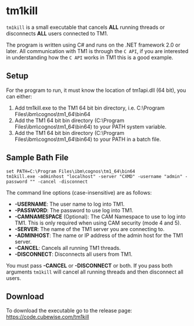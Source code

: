 # tm1kill
`tm1kill` is a small executable that cancels **ALL** running threads or disconnects **ALL** users connected to TM1.

The program is written using C# and runs on the .NET framework 2.0 or later. All communication with TM1 is through the `C API`, if you are interested in understanding how the `C API` works in TM1 this is a good example.

## Setup
For the program to run, it must know the location of tm1api.dll (64 bit), you can either:
1. Add tm1kill.exe to the TM1 64 bit bin directory, i.e. C:\Program Files\ibm\cognos\tm1_64\bin64
2. Add the TM1 64 bit bin directory (C:\Program Files\ibm\cognos\tm1_64\bin64) to your PATH system variable.
3. Add the TM1 64 bit bin directory (C:\Program Files\ibm\cognos\tm1_64\bin64) to your PATH in a batch file.

## Sample Bath File

```
set PATH=C:\Program Files\ibm\cognos\tm1_64\bin64
tm1kill.exe -adminhost "localhost" -server "CXMD" -username "admin" -password "" -cancel -disconnect
```

The command line options (case-insensitive) are as follows:
* **-USERNAME**: The user name to log into TM1.
* **-PASSWORD**: The password to use log into TM1.
* **-CAMNAMESPACE** (Optional): The CAM Namespace to use to log into TM1. This is only required when using CAM security (mode 4 and 5).
* **-SERVER**: The name of the TM1 server you are connecting to.
* **-ADMINHOST**: The name or IP address of the admin host for the TM1 server.
* **-CANCEL**: Cancels all running TM1 threads.
* **-DISCONNECT**: Disconnects all users from TM1.

You must pass **-CANCEL** or **-DISCONNECT** or both. If you pass both arguments `tm1kill` will cancel all running threads and then disconnect all users.

## Download

To download the executable go to the release page: https://code.cubewise.com/tm1kill
